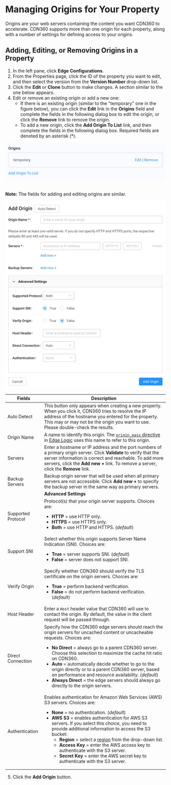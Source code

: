 
# Managing Origins for Your Property

Origins are your web servers containing the content you want CDN360 to accelerate. CDN360 supports more than one origin for each property, along with a number of settings for defining access to your origins.

## Adding, Editing, or Removing Origins in a Property

1. In the left pane, click **Edge Configurations**.
2. From the Properties page, click the ID of the property you want to edit, and then select the version from the **Version Number** drop-down list. 
3. Click the **Edit** or **Clone** button to make changes. A section similar to the one below appears.
4. Edit or remove an existing origin or add a new one:
   - If there is an existing origin (similar to the "temporary" one in the figure below), you can click the <strong>Edit</strong> link in the <strong>Origins</strong> field and complete the fields in the following dialog box to edit the origin, or click the <strong>Remove</strong> link to remove the origin. 
   - To add a new origin, click the <strong>Add Origin To List</strong> link, and then complete the fields in the following dialog box. Required fields are denoted by an asterisk (*). 

<p align="center"><img src="/docs/resources/images/edge-configurations/property-origins.png" width="700"></p>

<p><br><strong>Note:</strong> The fields for adding and editing origins are similar.</p>

<p align="center"><img src="/docs/resources/images/edge-configurations/property-add-origin.png" alt="Upload Certificate Version" width="700"></p>

| **Fields**             | **Description**                                       |
| ---------------------- | ----------------------------------------------------- |
| Auto Detect            | This button only appears when creating a new property. When you click it, CDN360 tries to resolve the IP address of the hostname you entered for the property. This may or may not be the origin you want to use. Please double-check the results.|
| Origin Name            | A name to identify this origin. The [`origin_pass` directive](</docs/edge-logic/supported-directives.md#origin_pass>) in [Edge Logic](</docs/edge-logic/intro.md>) uses this name to refer to this origin.|
| Servers                | Enter a hostname or IP address and the port numbers of a primary origin server. Click **Validate** to verify that the server information is correct and reachable. To add more servers, click the **Add new +** link. To remove a server, click the **Remove** link.|
| Backup Servers         | Backup origin server that will be used when all primary servers are not accessible. Click **Add new +** to specify the backup server in the same way as primary servers.|
|| **Advanced Settings**                                                         |
| Supported Protocol   | Protocol(s) that your origin server supports. Choices are: <ul><li><strong>HTTP</strong> = use HTTP only.<li><strong>HTTPS</strong> = use HTTPS only.<li><strong>Both</strong> = use HTTP and HTTPS. (*default*)</ul>|
| Support SNI         | Select whether this origin supports Server Name Indication (SNI). Choices are:<ul><li><strong>True</strong> = server supports SNI. (*default*)<li><strong>False</strong> = server does not support SNI.</ul>|
| Verify Origin         | Specify whether CDN360 should verify the TLS certificate on the origin servers. Choices are:<ul><li><strong>True</strong> = perform backend verification.<li><strong>False</strong> = do not perform backend verification. (*default*)</ul>|
| Host Header           | Enter a `Host` header value that CDN360 will use to contact the origin. By default, the value in the client request will be passed through.|
| Direct Connection     | Specify how the CDN360 edge servers should reach the origin servers for uncached content or uncacheable requests. Choices are:<ul><li><strong>No Direct</strong> = always go to a parent CDN360 server. Choose this selection to maximize the cache hit ratio on CDN360.<li><strong>Auto</strong> = automatically decide whether to go to the origin directly or to a parent CDN360 server, based on performance and resource availability. (*default*)<li><strong>Always Direct</strong> = the edge servers should always go directly to the origin servers.</ul>|
| Authentication        | Enables authentication for Amazon Web Services (AWS) S3 servers. Choices are:<ul><li><strong>None</strong> = no authentication. (*default*) <br><li><strong>AWS S3</strong> = enables authentication for AWS S3 servers. If you select this choice, you need to provide additional information to access the S3 bucket:<ul><li><strong>Region</strong> = select a [region](<https://docs.aws.amazon.com/AWSEC2/latest/UserGuide/using-regions-availability-zones.html#concepts-available-regions>) from the drop-down list.<li><strong>Access Key</strong> = enter the AWS access key to authenticate with the S3 server.<li><strong>Secret Key</strong> = enter the AWS secret key to authenticate with the S3 server.</ul>|

5. Click the **Add Origin** button.
